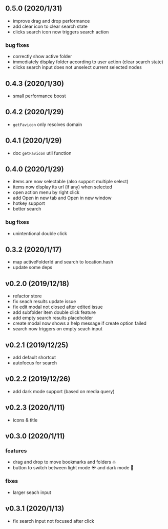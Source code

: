 ## 0.5.0 (2020/1/31)

- improve drag and drop performance
- add clear icon to clear search state
- clicks search icon now triggers search action

### bug fixes

- correctly show active folder
- immediately display folder according to user action (clear search state)
- clicks search input does not unselect current selected nodes

## 0.4.3 (2020/1/30)

- small performance boost

## 0.4.2 (2020/1/29)

- `getFavicon` only resolves domain

## 0.4.1 (2020/1/29)

- doc `getFavicon` util function

## 0.4.0 (2020/1/29)

- items are now selectable (also support multiple select)
- items now display its url (if any) when selected
- open action menu by right click
- add Open in new tab and Open in new window
- hotkey support
- better search

### bug fixes

- unintentional double click

## 0.3.2 (2020/1/17)

- map activeFolderId and search to location.hash
- update some deps

## v0.2.0 (2019/12/18)

- refactor store
- fix seach results update issue
- fix edit modal not closed after edited issue
- add subfolder item double click feature
- add empty search results placeholder
- create modal now shows a help message if create option failed
- search now triggers on empty seach input

## v0.2.1 (2019/12/25)

- add default shortcut
- autofocus for search

## v0.2.2 (2019/12/26)

- add dark mode support (based on media query)

## v0.2.3 (2020/1/11)

- icons & title

## v0.3.0 (2020/1/11)

### features

- drag and drop to move bookmarks and folders 🔥
- button to switch between light mode ☀ and dark mode 🌙

### fixes

- larger seach input

## v0.3.1 (2020/1/13)

- fix search input not focused after click
